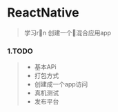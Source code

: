 # ReactNative
> 学习rn 创建一个混合应用app   

### 1.TODO
> * 基本APi
> * 打包方式
> * 创建成一个app访问
> * 真机测试
> * 发布平台
